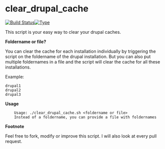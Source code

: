 # clear_drupal_cache

[![Build Status](https://travis-ci.org/fdellwing/clear_drupal_cache.svg?branch=master)](https://travis-ci.org/fdellwing/clear_drupal_cache)[![Type](https://img.shields.io/badge/type-%2Fbin%2Fbash-blue.svg)](https://www.gnu.org/software/bash/bash.html)

This script is your easy way to clear your drupal caches.

**Foldername or file?**

You can clear the cache for each installation individually by triggering the script on the foldername of the drupal installation. But you can also put multiple foldernames in a file and the script will clear the cache for all these installations.

Example:
```shell
drupal1
drupal2
drupal3
```

**Usage**
```shell
    Usage: ./clear_drupal_cache.sh <foldername or file>
    Instead of a foldername, you can provide a file with foldernames
```

**Footnote**

Feel free to fork, modify or improve this script. I will also look at every pull request.
